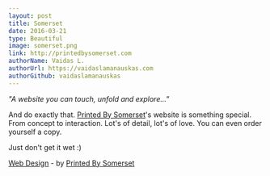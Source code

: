 ```yaml
---
layout: post
title: Somerset
date: 2016-03-21
type: Beautiful
image: somerset.png
link: http://printedbysomerset.com
authorName: Vaidas L.
authorUrl: https://vaidaslamanauskas.com
authorGithub: vaidaslamanauskas
---
```


_"A website you can touch, unfold and explore..."_

And do exactly that. [Printed By Somerset](http://printedbysomerset.com)'s website is something special. From concept to interaction. Lot's of detail, lot's of love. You can even order yourself a copy.

Just don't get it wet :)

[Web Design](http://printedbysomerset.com) - by [Printed By Somerset](http://printedbysomerset.com)
